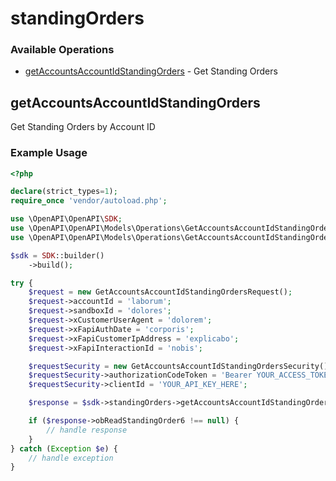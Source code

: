 # standingOrders

### Available Operations

* [getAccountsAccountIdStandingOrders](#getaccountsaccountidstandingorders) - Get Standing Orders

## getAccountsAccountIdStandingOrders

Get Standing Orders by Account ID

### Example Usage

```php
<?php

declare(strict_types=1);
require_once 'vendor/autoload.php';

use \OpenAPI\OpenAPI\SDK;
use \OpenAPI\OpenAPI\Models\Operations\GetAccountsAccountIdStandingOrdersRequest;
use \OpenAPI\OpenAPI\Models\Operations\GetAccountsAccountIdStandingOrdersSecurity;

$sdk = SDK::builder()
    ->build();

try {
    $request = new GetAccountsAccountIdStandingOrdersRequest();
    $request->accountId = 'laborum';
    $request->sandboxId = 'dolores';
    $request->xCustomerUserAgent = 'dolorem';
    $request->xFapiAuthDate = 'corporis';
    $request->xFapiCustomerIpAddress = 'explicabo';
    $request->xFapiInteractionId = 'nobis';

    $requestSecurity = new GetAccountsAccountIdStandingOrdersSecurity();
    $requestSecurity->authorizationCodeToken = 'Bearer YOUR_ACCESS_TOKEN_HERE';
    $requestSecurity->clientId = 'YOUR_API_KEY_HERE';

    $response = $sdk->standingOrders->getAccountsAccountIdStandingOrders($request, $requestSecurity);

    if ($response->obReadStandingOrder6 !== null) {
        // handle response
    }
} catch (Exception $e) {
    // handle exception
}
```
